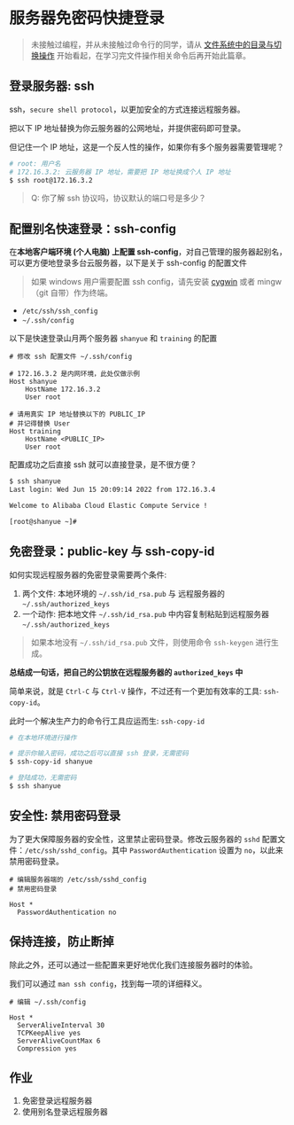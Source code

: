 # 服务器免密码快捷登录

> 未接触过编程，并从未接触过命令行的同学，请从 [文件系统中的目录与切换操作](https://q.shanyue.tech/command/cd.html) 开始看起，在学习完文件操作相关命令后再开始此篇章。

## 登录服务器: ssh

ssh，`secure shell protocol`，以更加安全的方式连接远程服务器。

把以下 IP 地址替换为你云服务器的公网地址，并提供密码即可登录。

但记住一个 IP 地址，这是一个反人性的操作，如果你有多个服务器需要管理呢？

``` bash
# root: 用户名
# 172.16.3.2: 云服务器 IP 地址，需要把 IP 地址换成个人 IP 地址
$ ssh root@172.16.3.2
```

> Q: 你了解 ssh 协议吗，协议默认的端口号是多少？

## 配置别名快速登录：ssh-config

在**本地客户端环境 (个人电脑) 上配置 ssh-config**，对自己管理的服务器起别名，可以更方便地登录多台云服务器，以下是关于 ssh-config 的配置文件

> 如果 windows 用户需要配置 ssh config，请先安装 [cygwin](http://www.cygwin.com/install.html) 或者 mingw（git 自带）作为终端。

+ `/etc/ssh/ssh_config`
+ `~/.ssh/config`

以下是快速登录山月两个服务器 `shanyue` 和 `training` 的配置

```config
# 修改 ssh 配置文件 ~/.ssh/config

# 172.16.3.2 是内网环境，此处仅做示例
Host shanyue
    HostName 172.16.3.2
    User root

# 请用真实 IP 地址替换以下的 PUBLIC_IP
# 并记得替换 User
Host training
    HostName <PUBLIC_IP>
    User root
```

配置成功之后直接 ssh <hostname> 就可以直接登录，是不很方便？

``` bash
$ ssh shanyue
Last login: Wed Jun 15 20:09:14 2022 from 172.16.3.4

Welcome to Alibaba Cloud Elastic Compute Service !

[root@shanyue ~]# 
```

## 免密登录：public-key 与 ssh-copy-id

如何实现远程服务器的免密登录需要两个条件:

1. 两个文件: 本地环境的 `~/.ssh/id_rsa.pub` 与 远程服务器的 `~/.ssh/authorized_keys`
1. 一个动作: 把本地文件 `~/.ssh/id_rsa.pub` 中内容复制粘贴到远程服务器 `~/.ssh/authorized_keys`

> 如果本地没有 `~/.ssh/id_rsa.pub` 文件，则使用命令 `ssh-keygen` 进行生成。

**总结成一句话，把自己的公钥放在远程服务器的 `authorized_keys` 中**

简单来说，就是 `Ctrl-C` 与 `Ctrl-V` 操作，不过还有一个更加有效率的工具: `ssh-copy-id`。

此时一个解决生产力的命令行工具应运而生: `ssh-copy-id`

```bash
# 在本地环境进行操作

# 提示你输入密码，成功之后可以直接 ssh 登录，无需密码
$ ssh-copy-id shanyue

# 登陆成功，无需密码
$ ssh shanyue
```

## 安全性: 禁用密码登录

为了更大保障服务器的安全性，这里禁止密码登录。修改云服务器的 `sshd` 配置文件：`/etc/ssh/sshd_config`。其中 `PasswordAuthentication` 设置为 `no`，以此来禁用密码登录。

```config
# 编辑服务器端的 /etc/ssh/sshd_config
# 禁用密码登录

Host *
  PasswordAuthentication no
```

## 保持连接，防止断掉

除此之外，还可以通过一些配置来更好地优化我们连接服务器时的体验。

我们可以通过 `man ssh config`，找到每一项的详细释义。

``` config
# 编辑 ~/.ssh/config

Host *
  ServerAliveInterval 30
  TCPKeepAlive yes
  ServerAliveCountMax 6
  Compression yes
```

## 作业

1. 免密登录远程服务器
2. 使用别名登录远程服务器
